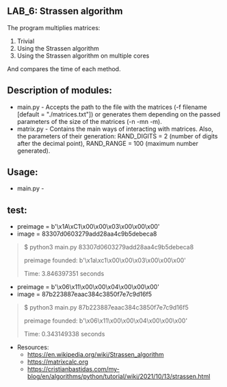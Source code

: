 LAB_6: Strassen algorithm
-
The program multiplies matrices: 
1. Trivial 
2. Using the Strassen algorithm 
3. Using the Strassen algorithm on multiple cores

And compares the time of each method.

Description of modules:
-
- main.py - Accepts the path to the file with the matrices (-f filename [default = "./matrices.txt"]) or generates them depending on the passed parameters of the size of the matrices (-n -mn -m).
- matrix.py - Contains the main ways of interacting with matrices. Also, the parameters of their generation: RAND_DIGITS = 2 (number of digits after the decimal point), RAND_RANGE = 100 (maximum number generated). 


Usage:
-
 - main.py - 


test: 
- 
- preimage =  b'\x1A\xC1\x00\x00\x03\x00\x00\x00'
- image    = 83307d0603279add28aa4c9b5debeca8

> $ python3 main.py 83307d0603279add28aa4c9b5debeca8
>
> preimage founded: b'\x1a\xc1\x00\x00\x03\x00\x00\x00'
> 
> Time: 3.846397351 seconds

- preimage =  b'\x06\x11\x00\x00\x04\x00\x00\x00'
- image    = 87b223887eaac384c3850f7e7c9d16f5

> $ python3 main.py 87b223887eaac384c3850f7e7c9d16f5
>
> preimage founded: b'\x06\x11\x00\x00\x04\x00\x00\x00'
> 
> Time: 0.343149338 seconds



- Resources:
  - https://en.wikipedia.org/wiki/Strassen_algorithm
  - https://matrixcalc.org
  - https://cristianbastidas.com/my-blog/en/algorithms/python/tutorial/wiki/2021/10/13/strassen.html